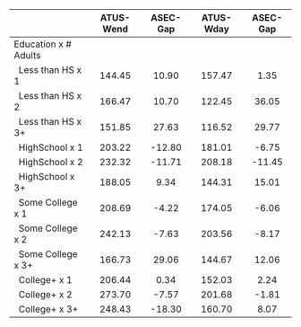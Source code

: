 
|                      |    ATUS-Wend |     ASEC-Gap |    ATUS-Wday |     ASEC-Gap |
| -------------------- | :----------: | :----------: | :----------: | :----------: |
| Education x # Adults |              |              |              |              |
| &nbsp;&nbsp;Less than HS x 1 |       144.45 |        10.90 |       157.47 |         1.35 |
| &nbsp;&nbsp;Less than HS x 2 |       166.47 |        10.70 |       122.45 |        36.05 |
| &nbsp;&nbsp;Less than HS x 3+ |       151.85 |        27.63 |       116.52 |        29.77 |
| &nbsp;&nbsp;HighSchool x 1 |       203.22 |       -12.80 |       181.01 |        -6.75 |
| &nbsp;&nbsp;HighSchool x 2 |       232.32 |       -11.71 |       208.18 |       -11.45 |
| &nbsp;&nbsp;HighSchool x 3+ |       188.05 |         9.34 |       144.31 |        15.01 |
| &nbsp;&nbsp;Some College x 1 |       208.69 |        -4.22 |       174.05 |        -6.06 |
| &nbsp;&nbsp;Some College x 2 |       242.13 |        -7.63 |       203.56 |        -8.17 |
| &nbsp;&nbsp;Some College x 3+ |       166.73 |        29.06 |       144.67 |        12.06 |
| &nbsp;&nbsp;College+ x 1 |       206.44 |         0.34 |       152.03 |         2.24 |
| &nbsp;&nbsp;College+ x 2 |       273.70 |        -7.57 |       201.68 |        -1.81 |
| &nbsp;&nbsp;College+ x 3+ |       248.43 |       -18.30 |       160.70 |         8.07 |

